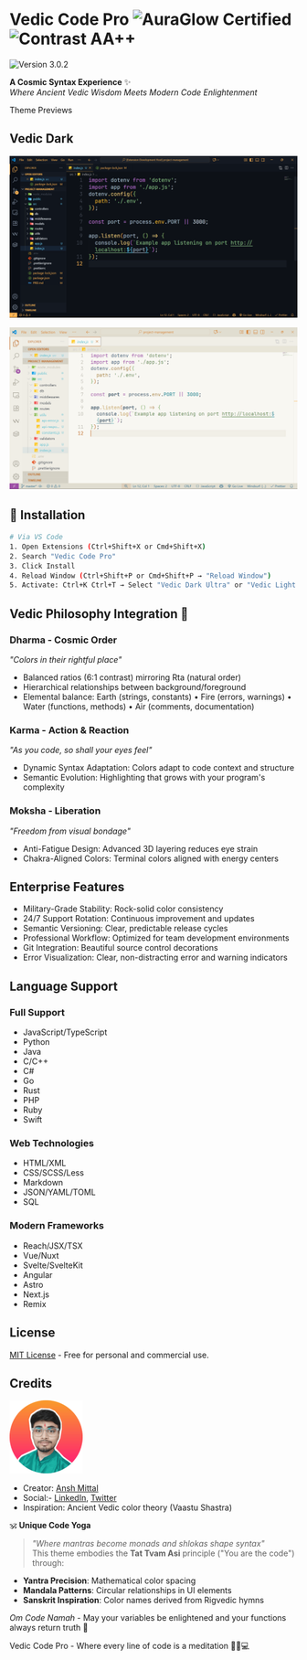 # Vedic Code Pro <img src="https://img.shields.io/badge/AURAGLOW-Certified-FFB454" alt="AuraGlow Certified"> <img src="https://img.shields.io/badge/Contrast-AA%2B%2B-98C379" alt="Contrast AA++">

<img src="https://img.shields.io/badge/Version-3.0.1-2E5C8A" alt="Version 3.0.2">

**A Cosmic Syntax Experience** ✨  
_Where Ancient Vedic Wisdom Meets Modern Code Enlightenment_

Theme Previews

## Vedic Dark

![Vedic Code Dark Preview](<./images/vedic-dark-v(3.0.0).png>)

![Vedic Code Light Preview](<./images/vedic-light-v(3.0.0).png>)

## 🌟 Installation

```bash
# Via VS Code
1. Open Extensions (Ctrl+Shift+X or Cmd+Shift+X)
2. Search "Vedic Code Pro"
3. Click Install
4. Reload Window (Ctrl+Shift+P or Cmd+Shift+P → "Reload Window")
5. Activate: Ctrl+K Ctrl+T → Select "Vedic Dark Ultra" or "Vedic Light Ultra"
```

## Vedic Philosophy Integration 🌸

### **Dharma** - Cosmic Order

_"Colors in their rightful place"_

- Balanced ratios (6:1 contrast) mirroring Rta (natural order)
- Hierarchical relationships between background/foreground
- Elemental balance: Earth (strings, constants) • Fire (errors, warnings) • Water (functions, methods) • Air (comments, documentation)

### **Karma** - Action & Reaction

_"As you code, so shall your eyes feel"_

- Dynamic Syntax Adaptation: Colors adapt to code context and structure
- Semantic Evolution: Highlighting that grows with your program's complexity

### **Moksha** - Liberation

_"Freedom from visual bondage"_

- Anti-Fatigue Design: Advanced 3D layering reduces eye strain
- Chakra-Aligned Colors: Terminal colors aligned with energy centers

## Enterprise Features

- Military-Grade Stability: Rock-solid color consistency
- 24/7 Support Rotation: Continuous improvement and updates
- Semantic Versioning: Clear, predictable release cycles
- Professional Workflow: Optimized for team development environments
- Git Integration: Beautiful source control decorations
- Error Visualization: Clear, non-distracting error and warning indicators

## Language Support

### Full Support

- JavaScript/TypeScript
- Python
- Java
- C/C++
- C#
- Go
- Rust
- PHP
- Ruby
- Swift

### Web Technologies

- HTML/XML
- CSS/SCSS/Less
- Markdown
- JSON/YAML/TOML
- SQL

### Modern Frameworks

- Reach/JSX/TSX
- Vue/Nuxt
- Svelte/SvelteKit
- Angular
- Astro
- Next.js
- Remix

## License

[MIT License](./LICENSE.txt) - Free for personal and commercial use.

## Credits

<img src="./images/ansh.png" alt="Ansh Mittal">

- Creator: [Ansh Mittal](https://github.com/AnshMittal86)
- Social:- [LinkedIn](https://www.linkedin.com/in/anshmittal86), [Twitter](https://x.com/anshmittal8650)
- Inspiration: Ancient Vedic color theory (Vaastu Shastra)

🕉️ **Unique Code Yoga**

> _"Where mantras become monads and shlokas shape syntax"_  
> This theme embodies the **Tat Tvam Asi** principle ("You are the code") through:

- **Yantra Precision**: Mathematical color spacing
- **Mandala Patterns**: Circular relationships in UI elements
- **Sanskrit Inspiration**: Color names derived from Rigvedic hymns

_Om Code Namah_ - May your variables be enlightened and your functions always return truth 🌟

Vedic Code Pro - Where every line of code is a meditation 🧘‍♂️💻
